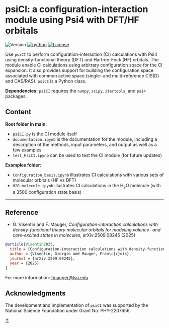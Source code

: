 # psiCI: a configuration-interaction module using Psi4 with DFT/HF orbitals

![Version](https://img.shields.io/badge/version-v00.01.004-blue)
[![python](https://img.shields.io/badge/Python-3.12-3776AB.svg?style=flat&logo=python&logoColor=white)](https://www.python.org)
[![License](https://img.shields.io/badge/license-BSD-lightgray)](https://github.com/fmauger1/psiCI/blob/main/LICENSE)

Use `psiCI` to perform configuration-interaction (CI) calculations with Psi4 using density-functional theory (DFT) and Hartree-Fock (HF) orbitals. The module enable CI calculations using arbitrary configuration space for the CI expansion. It also provides support for building the configuration space associated with common active space (single- and multi-reference CIS(D) and CAS/RAS). `psiCI` is a Python class.

**Dependencies:** `psiCI` requires the `numpy`, `scipy`, `itertools`, and `psi4` packages.


## Content
**Root folder in main:**
* `psiCI.py` is the CI module itself
* `documentation.ipynb` is the documentation for the module, including a description of the methods, input parameters, and output as well as a few examples
* `test_PsiCI.ipynb` can be used to test the CI module (for future updates)

**Examples folder:**
* `Configuration_basis.ipynb` illustrates CI calculations with various sets of molecular orbitals (HF vs DFT)
* `H2O_molecule.ipynb` illustrates CI calculations in the H<sub>2</sub>O molecule (with a 3500 configuration state basis)

___
## Reference
- G. Visentin and F. Mauger, *Configuration-interaction calculations with density-functional theory molecular orbitals for modeling valence- and core-excited states in molecules,* arXiv:2509.08245 (2025)
```bibtex
@article{Visentin2025,
  title = {Configuration-interaction calculations with density-functional theory molecular orbitals for modeling valence- and core-excited states in molecules},
  author = {Visentin, Giorgio and Mauger, Fran\c{c}ois},
  journal = {arXiv:2509.08245},
  year = {2025}
}
```
For more information: <fmauger@lsu.edu>


## Acknowledgments
The development and implementation of `psiCI` was supported by the National Science Foundation under Grant No. PHY-2207656.

[&uarr;](#table-of-contents)
